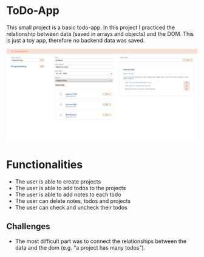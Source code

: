 # ToDo-App

This small project is a basic todo-app. In this project I practiced the relationship between data (saved in arrays and objects) and the DOM. This is just a toy app, therefore no backend data was saved.

![Screenshot of App](https://raw.githubusercontent.com/ngoc-truong/todo/master/images/screenshot.png)

# Functionalities
- The user is able to create projects
- The user is able to add todos to the projects
- The user is able to add notes to each todo
- The user can delete notes, todos and projects
- The user can check and uncheck their todos

## Challenges
- The most difficult part was to connect the relationships between the data and the dom (e.g. "a project has many todos").
